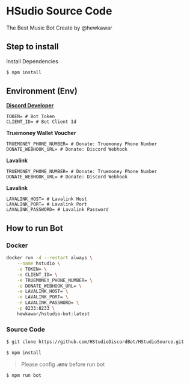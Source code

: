 # HSudio Source Code
The Best Music Bot Create by @hewkawar

## Step to install
Install Dependencies
```bash
$ npm install
```

## Environment (Env)
**[Discord Developer](https://discord.com/developers/applications)**
```
TOKEN= # Bot Token
CLIENT_ID= # Bot Client Id
```

**Truemoney Wallet Voucher**
```
TRUEMONEY_PHONE_NUMBER= # Donate: Truemoney Phone Number
DONATE_WEBHOOK_URL= # Donate: Discord Webhook
```

**Lavalink**
```
TRUEMONEY_PHONE_NUMBER= # Donate: Truemoney Phone Number
DONATE_WEBHOOK_URL= # Donate: Discord Webhook
```

**Lavalink**
```
LAVALINK_HOST= # Lavalink Host
LAVALINK_PORT= # Lavalink Port
LAVALINK_PASSWORD= # Lavalink Password
```

## How to run Bot
### Docker

```bash
docker run -d --restart always \
    --name hstudio \
    -e TOKEN= \
    -e CLIENT_ID= \
    -e TRUEMONEY_PHONE_NUMBER= \
    -e DONATE_WEBHOOK_URL= \
    -e LAVALINK_HOST= \
    -e LAVALINK_PORT= \
    -e LAVALINK_PASSWORD= \
    -p 8233:8233 \
    hewkawar/hstudio-bot:latest
```

### Source Code
```bash
$ git clone https://github.com/HStudioDiscordBot/HStudioSource.git
```

```bash
$ npm install
```

> Please config **.env** before run bot

```bash
$ npm run bot
```